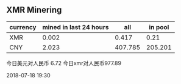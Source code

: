 ## XMR Minering

|currency|mined in last 24 hours|all|in pool|
|---|---|---|---|
|XMR|0.002|0.417|0.21|
|CNY|2.023|407.785|205.201|

今日美元对人民币 6.72	今日xmr对人民币977.89


2018-07-18 19:30